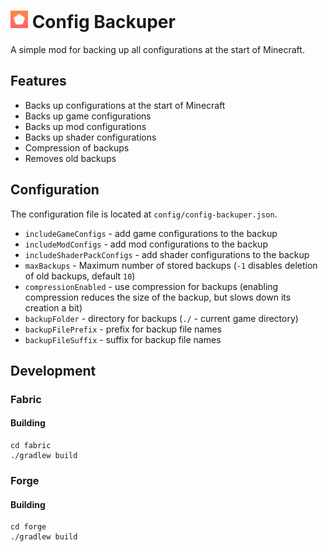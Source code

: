 # <img src="icon.png" width="28"/> Config Backuper

A simple mod for backing up all configurations at the start of Minecraft.

## Features

- Backs up configurations at the start of Minecraft
- Backs up game configurations
- Backs up mod configurations
- Backs up shader configurations
- Compression of backups
- Removes old backups

## Configuration

The configuration file is located at `config/config-backuper.json`.

- `includeGameConfigs` - add game configurations to the backup
- `includeModConfigs` - add mod configurations to the backup
- `includeShaderPackConfigs` - add shader configurations to the backup
- `maxBackups` - Maximum number of stored backups (`-1` disables deletion of old backups, default `10`)
- `compressionEnabled` - use compression for backups (enabling compression reduces the size of the backup, but slows down its creation a bit)
- `backupFolder` - directory for backups (`./` - current game directory)
- `backupFilePrefix` - prefix for backup file names
- `backupFileSuffix` - suffix for backup file names

## Development

### Fabric

#### Building

```shell
cd fabric
./gradlew build
```

### Forge

#### Building

```shell
cd forge
./gradlew build
```

